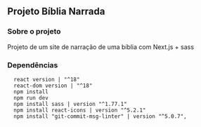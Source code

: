 ## Projeto Bíblia Narrada 

### Sobre o projeto

Projeto de um site de narração de uma bíblia com Next.js + sass

### Dependências
```
  react version | "^18"
  react-dom version | "^18"
  npm install
  npm run dev
  npm install sass | version "^1.77.1"
  npm install react-icons | version "^5.2.1"
  npm install "git-commit-msg-linter" | version "^5.0.7",
```